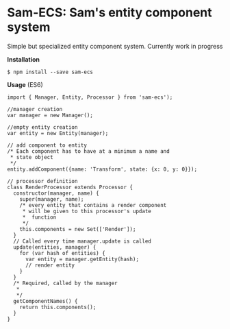 Sam-ECS: Sam's entity component system
============================

Simple but specialized entity component system. Currently work in progress

<b>Installation</b>
```
$ npm install --save sam-ecs
```

<b>Usage</b> (ES6)
```
import { Manager, Entity, Processor } from 'sam-ecs');

//manager creation
var manager = new Manager();

//empty entity creation
var entity = new Entity(manager);

// add component to entity
/* Each component has to have at a minimum a name and
 * state object
 */
entity.addComponent({name: 'Transform', state: {x: 0, y: 0}});

// processor definition
class RenderProcessor extends Processor {
  constructor(manager, name) {
    super(manager, name);
    /* every entity that contains a render component
     * will be given to this processor's update
     *  function
     */
    this.components = new Set(['Render']);
  }
  // Called every time manager.update is called
  update(entities, manager) {
    for (var hash of entities) {
      var entity = manager.getEntity(hash);
      // render entity
    }
  }
  /* Required, called by the manager
   *
   */
  getComponentNames() {
    return this.components();
  }
}
```